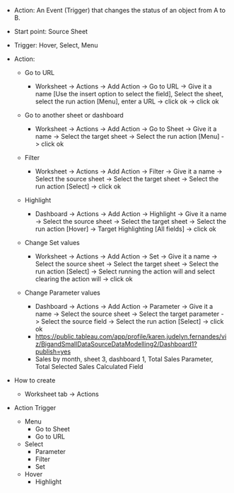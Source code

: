 - Action: An Event (Trigger) that changes the status of an object from A to B.
- Start point: Source Sheet
- Trigger: Hover, Select, Menu
- Action:

  - Go to URL
    - Worksheet ->  Actions -> Add Action -> Go to URL -> Give it a name [Use the insert option to select the field], Select the sheet, select the run action [Menu], enter a URL -> click ok -> click ok

  - Go to another sheet or dashboard
    - Worksheet -> Actions -> Add Action -> Go to Sheet -> Give it a name -> Select the target sheet -> Select the run action [Menu] -> click ok

  - Filter
    - Worksheet -> Actions -> Add Action -> Filter -> Give it a name ->  Select the source sheet -> Select the target sheet -> Select the run action [Select] -> click ok

  - Highlight
    - Dashboard -> Actions -> Add Action -> Highlight -> Give it a name ->  Select the source sheet -> Select the target sheet -> Select the run action [Hover] -> Target Highlighting [All fields] -> click ok

  - Change Set values
    - Worksheet -> Actions -> Add Action -> Set -> Give it a name ->  Select the source sheet -> Select the target sheet -> Select the run action [Select] -> Select running the action will and select clearing the action will -> click ok

  - Change Parameter values
    - Dashboard -> Actions -> Add Action -> Parameter -> Give it a name ->  Select the source sheet -> Select the target parameter -> Select the source field -> Select the run action [Select] -> click ok
    - https://public.tableau.com/app/profile/karen.judelyn.fernandes/viz/BigandSmallDataSourceDataModelling2/Dashboard1?publish=yes
    - Sales by month, sheet 3, dashboard 1, Total Sales Parameter, Total Selected Sales Calculated Field
- How to create
  - Worksheet tab -> Actions
- Action Trigger
  - Menu
    - Go to Sheet
    - Go to URL
  - Select
    - Parameter
    - Filter
    - Set
  - Hover
    - Highlight
